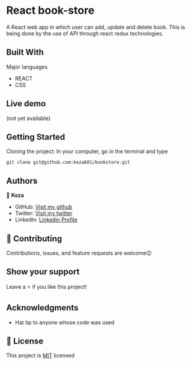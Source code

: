 # React book-store
A React web app in which user can add, update and delete book. This is being done by the use of API through react redux technologies.

## Built With

 Major languages
- REACT
- CSS

## Live demo
(not yet available)


## Getting Started
 Cloning the project: In your computer, go in the terminal and type
```
git clone git@github.com:keza681/bookstore.git 
```

## Authors

👤 **Keza**

- GitHub: [Visit my github](https://github.com/keza681)
- Twitter: [Visit my twitter](https://twitter.com/LKeza19)
- LinkedIn: [Linkedin Profile](https://www.linkedin.com/in/linda-keza-a10150218/)



## 🤝 Contributing

Contributions, issues, and feature requests are welcome😉


## Show your support

Leave a ⭐️ if you like this project!

## Acknowledgments

- Hat tip to anyone whose code was used

## 📝 License

This project is [MIT](./MIT.md) licensed
